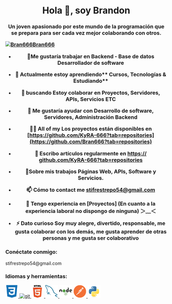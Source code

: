 <h1 align="center">Hola 👋, soy Brandon</h1>
<h3 align="center">Un joven apasionado por este mundo de la programación que se prepara para ser cada vez mejor colaborando con otros.</ h3>

<p align="left"> <a href="https://github.com/ryo-ma/github-profile-tropic"><img width="40px" height="40" src="https://avatars.githubusercontent.com/u/119646986?s=400&u=5a4c27bc557d874dabe5a00fd827d5a333376db9&v=4" alt="Bran666" />Bran666</a> </p>

- 🔭Me gustaría trabajar en **Backend - Base de datos Desarrollador de software**

- 🌱 Actualmente estoy aprendiendo** Cursos, Tecnologías & Estudiando**

- 👯 buscando Estoy colaborar en **Proyectos, Servidores, APIs, Servicios ETC**

- 🤝 Me gustaría ayudar con **Desarrollo de software, Servidores, Administración Backend**

- 👨‍💻 All of my Los proyectos están disponibles en [https://github.com/KyRA-666?tab=repositories](https://github.com/Bran666?tab=repositories)

- 📝 Escribo artículos regularmente en [https:// github.com/KyRA-666?tab=repositories](https://github.com/Bran666?tab=repositories)

- 💬Sobre mis trabajos **Páginas Web, APIs, Software y Servicios.**

- 📫 Cómo to contact me **stifrestrepo54@gmail.com**

- 📄 Tengo experiencia en [Proyectos] (En cuanto a la experiencia laboral no dispongo de ninguna) ＞﹏＜

- ⚡ Dato curioso **Soy muy alegre, divertido, responsable, me gusta colaborar con los demás, me gusta aprender de otras personas y me gusta ser colaborativo**

<h3 align="left">Conéctate conmigo:</h3>
<p align="left" > stifrestrepo54@gmail.com
</p>

<h3 align="left">Idiomas y herramientas:</h3>
<p align="left"> <a href="https://www.w3schools.com/css/" target="_blank" rel="noreferrer"> <img src="https://github.com/devicons/devicon/blob/6910f0503efdd315c8f9b858234310c06e04d9c0/icons/css3/css3-plain.svg#L1" alt="css3" width="40" height="40"/> </a> <a href="https:// git-scm.com/" target="_blank" rel="noreferrer"> <img src="https://www.vectorlogo.zone/logos/git-scm/git-scm-icon.svg" alt=" git" width="40" height="40"/> </a> <a href="https://www.w3.org/html/" target="_blank" rel="noreferrer"> <img src ="https://raw.githubusercontent.com/devicons/devicon/master/icons/html5/html5-original-wordmark.svg" alt="html5" width="40" height="40"/> </a > <a href="https://www.mysql.com/" target="_blank" rel="noreferrer"> <img src="https://github.com/devicons/devicon/blob/6910f0503efdd315c8f9b858234310c06e04d9c0/icons/mysql/mysql-original.svg#L1" alt="mysql" width="40" height="40"/> </a> <a href="https://nodejs.org" target="_blank" rel="noreferrer"> <img src="https://raw.githubusercontent.com/devicons/devicon/master/icons/nodejs/nodejs-original-wordmark.svg" alt="nodejs" width="40" height ="40"/> </a> <a href="https://postman.com" target="_blank" rel="noreferrer"> <img src="https://github.com/devicons/devicon/blob/6910f0503efdd315c8f9b858234310c06e04d9c0/icons/postman/postman-original.svg#L3" alt="cartero" width="40" height="40"/> </a> <a href="https://www.python.org" target="_blank" rel="noreferrer"> <img src="https://github.com/devicons/devicon/blob/6910f0503efdd315c8f9b858234310c06e04d9c0/icons/python/python-original.svg#L1" alt="python" width="40" height=" 40"/> </a> </p>
